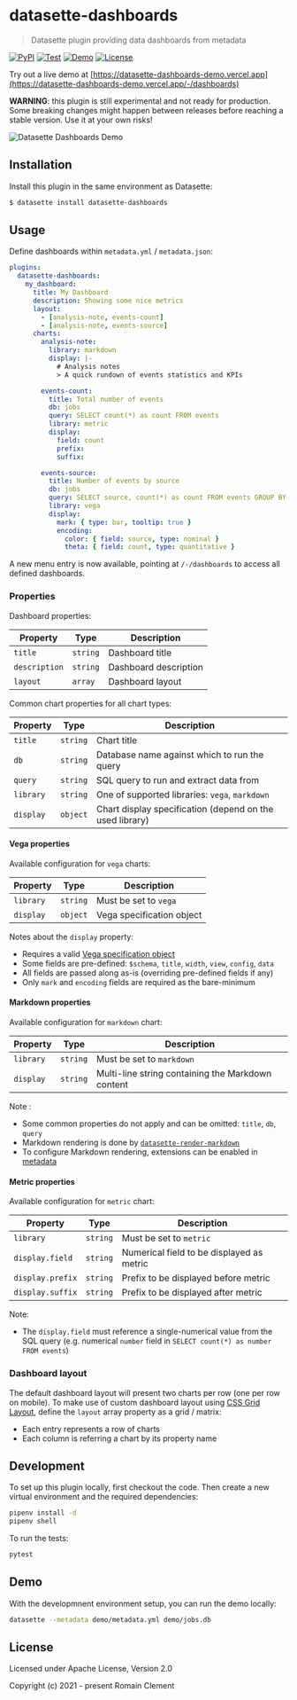 # datasette-dashboards

> Datasette plugin providing data dashboards from metadata

[![PyPI](https://img.shields.io/pypi/v/datasette-dashboards.svg)](https://pypi.org/project/datasette-dashboards/)
[![Test](https://github.com/rclement/datasette-dashboards/actions/workflows/test.yml/badge.svg)](https://github.com/rclement/datasette-dashboards/actions/workflows/test.yml)
[![Demo](https://github.com/rclement/datasette-dashboards/actions/workflows/demo.yml/badge.svg)](https://github.com/rclement/datasette-dashboards/actions/workflows/demo.yml)
[![License](https://img.shields.io/github/license/rclement/datasette-dashboards)](https://github.com/rclement/datasette-dashboards/blob/master/LICENSE)

Try out a live demo at [https://datasette-dashboards-demo.vercel.app](https://datasette-dashboards-demo.vercel.app/-/dashboards)

**WARNING**: this plugin is still experimental and not ready for production.
Some breaking changes might happen between releases before reaching a stable version.
Use it at your own risks!

![Datasette Dashboards Demo](https://raw.githubusercontent.com/rclement/datasette-dashboards/master/demo/datasette-dashboards-demo.png)

## Installation

Install this plugin in the same environment as Datasette:

```bash
$ datasette install datasette-dashboards
```

## Usage

Define dashboards within `metadata.yml` / `metadata.json`:

```yaml
plugins:
  datasette-dashboards:
    my_dashboard:
      title: My Dashboard
      description: Showing some nice metrics
      layout:
        - [analysis-note, events-count]
        - [analysis-note, events-source]
      charts:
        analysis-note:
          library: markdown
          display: |-
            # Analysis notes
            > A quick rundown of events statistics and KPIs

        events-count:
          title: Total number of events
          db: jobs
          query: SELECT count(*) as count FROM events
          library: metric
          display:
            field: count
            prefix:
            suffix:

        events-source:
          title: Number of events by source
          db: jobs
          query: SELECT source, count(*) as count FROM events GROUP BY source ORDER BY count DESC
          library: vega
          display:
            mark: { type: bar, tooltip: true }
            encoding:
              color: { field: source, type: nominal }
              theta: { field: count, type: quantitative }
```

A new menu entry is now available, pointing at `/-/dashboards` to access all defined dashboards.

### Properties

Dashboard properties:

| Property      | Type     | Description           |
| ------------- | -------- | --------------------- |
| `title`       | `string` | Dashboard title       |
| `description` | `string` | Dashboard description |
| `layout`      | `array`  | Dashboard layout      |

Common chart properties for all chart types:

| Property  | Type     | Description                                              |
| --------- | -------- | -------------------------------------------------------- |
| `title`   | `string` | Chart title                                              |
| `db`      | `string` | Database name against which to run the query             |
| `query`   | `string` | SQL query to run and extract data from                   |
| `library` | `string` | One of supported libraries: `vega`, `markdown`           |
| `display` | `object` | Chart display specification (depend on the used library) |

#### Vega properties

Available configuration for `vega` charts:

| Property  | Type     | Description               |
| --------- | -------- | ------------------------- |
| `library` | `string` | Must be set to `vega`     |
| `display` | `object` | Vega specification object |

Notes about the `display` property:

- Requires a valid [Vega specification object](https://vega.github.io/vega-lite/docs/)
- Some fields are pre-defined: `$schema`, `title`, `width`, `view`, `config`, `data`
- All fields are passed along as-is (overriding pre-defined fields if any)
- Only `mark` and `encoding` fields are required as the bare-minimum

#### Markdown properties

Available configuration for `markdown` chart:

| Property  | Type     | Description                                       |
| --------- | -------- | ------------------------------------------------- |
| `library` | `string` | Must be set to `markdown`                         |
| `display` | `string` | Multi-line string containing the Markdown content |

Note :

- Some common properties do not apply and can be omitted: `title`, `db`, `query`
- Markdown rendering is done by [`datasette-render-markdown`](https://datasette.io/plugins/datasette-render-markdown)
- To configure Markdown rendering, extensions can be enabled in [metadata](https://datasette.io/plugins/datasette-render-markdown#user-content-markdown-extensions)

#### Metric properties

Available configuration for `metric` chart:

| Property         | Type     | Description                               |
| ---------------- | -------- | ----------------------------------------- |
| `library`        | `string` | Must be set to `metric`                   |
| `display.field`  | `string` | Numerical field to be displayed as metric |
| `display.prefix` | `string` | Prefix to be displayed before metric      |
| `display.suffix` | `string` | Prefix to be displayed after metric       |

Note:

- The `display.field` must reference a single-numerical value from the SQL query
  (e.g. numerical `number` field in `SELECT count(*) as number FROM events`)

### Dashboard layout

The default dashboard layout will present two charts per row (one per row on mobile).
To make use of custom dashboard layout using [CSS Grid Layout](https://developer.mozilla.org/en-US/docs/Web/CSS/CSS_Grid_Layout),
define the `layout` array property as a grid / matrix:

- Each entry represents a row of charts
- Each column is referring a chart by its property name

## Development

To set up this plugin locally, first checkout the code.
Then create a new virtual environment and the required dependencies:

```bash
pipenv install -d
pipenv shell
```

To run the tests:

```bash
pytest
```

## Demo

With the developmnent environment setup, you can run the demo locally:

```bash
datasette --metadata demo/metadata.yml demo/jobs.db
```

## License

Licensed under Apache License, Version 2.0

Copyright (c) 2021 - present Romain Clement
